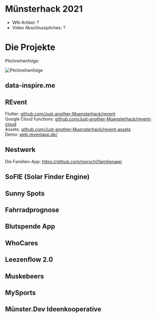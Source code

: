 # Münsterhack 2021

- WN-Artikel: ?
- Video Abschlusspitches: ?

# Die Projekte

Pitchreihenfolge:

![Pitchreihenfolge](./images/pitchreihenfolge2021.jpg)

## data-inspire.me

## REvent
Flutter: [github.com/Just-another-Muensterhack/revent](https://github.com/Just-another-Muensterhack/revent)  
Google Cloud functions: [github.com/Just-another-Muensterhack/revent-cloud](https://github.com/Just-another-Muensterhack/revent-cloud)  
Assets: [github.com/Just-another-Muensterhack/revent-assets](https://github.com/Just-another-Muensterhack/revent-assets)  
Demo: [web.reventapp.de/](https://web.reventapp.de/)  

## Nestwerk
Die Familien-App: https://github.com/morschl/familienapp

## SoFIE (Solar Finder Engine)

## Sunny Spots

## Fahrradprognose

## Blutspende App

## WhoCares

## Leezenflow 2.0

## Muskebeers

## MySports

## Münster.Dev Ideenkooperative
